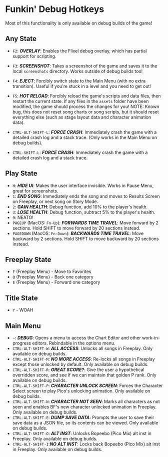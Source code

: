 # Funkin' Debug Hotkeys

Most of this functionality is only available on debug builds of the game!

## Any State
- `F2`: ***OVERLAY***: Enables the Flixel debug overlay, which has partial support for scripting.
- `F3`: ***SCREENSHOT***: Takes a screenshot of the game and saves it to the local `screenshots` directory. Works outside of debug builds too!
- `F4`: ***EJECT***: Forcibly switch state to the Main Menu (with no extra transition). Useful if you're stuck in a level and you need to get out!
- `F5`: ***HOT RELOAD***: Forcibly reload the game's scripts and data files, then restart the current state. If any files in the `assets` folder have been modified, the game should process the changes for you! NOTE: Known bug, this does not reset song charts or song scripts, but it should reset everything else (such as stage layout data and character animation data).
- `CTRL-ALT-SHIFT-L`: ***FORCE CRASH***: Immediately crash the game with a detailed crash log and a stack trace. (Only works in the Main Menu on debug builds).

- `CTRL-SHIFT-L`: ***FORCE CRASH***: Immediately crash the game with a detailed crash log and a stack trace.

## **Play State**
- `H`: ***HIDE UI***: Makes the user interface invisible. Works in Pause Menu, great for screenshots.
- `1`: ***END SONG***: Immediately ends the song and moves to Results Screen on Freeplay, or next song on Story Mode.
- `2`: ***GAIN HEALTH***: Debug function, add 10% to the player's health.
- `3`: ***LOSE HEALTH***: Debug function, subtract 5% to the player's health.
- `9`: NEATO!
- `PAGEUP` (MacOS: `Fn-Up`): ***FORWARDS TIME TRAVEL***: Move forward by 2 sections. Hold SHIFT to move forward by 20 sections instead.
- `PAGEDOWN` (MacOS: `Fn-Down`): ***BACKWARDS TIME TRAVEL***: Move backward by 2 sections. Hold SHIFT to move backward by 20 sections instead.

## **Freeplay State**
- `F` (Freeplay Menu) - Move to Favorites
- `Q` (Freeplay Menu) - Back one category
- `E` (Freeplay Menu) - Forward one category

## **Title State**
- `Y` - WOAH

## **Main Menu**
- `~`: ***DEBUG***: Opens a menu to access the Chart Editor and other work-in-progress editors. Rebindable in the options menu.
- `CTRL-ALT-SHIFT-W`: ***ALL ACCESS***: Unlocks all songs in Freeplay. Only available on debug builds.
- `CTRL-ALT-SHIFT-M`: ***NO MORE ACCESS***: Re-locks all songs in Freeplay except those unlocked by default. Only available on debug builds.
- `CTRL-ALT-SHIFT-R`: ***GREAT SCORE?***: Give the user a hypothetical overridden score, and see if we can maintain that golden P rank. Only available on debug builds.
- `CTRL-ALT-SHIFT-P`: ***CHARACTER UNLOCK SCREEN***: Forces the Character Select screen to play Pico's unlocking animation. Only available on debug builds.
- `CTRL-ALT-SHIFT-N`: ***CHARACTER NOT SEEN***: Marks all characters as not seen and enables BF's new character unlocked animation in Freeplay. Only available on debug builds.
- `CTRL-ALT-SHIFT-E`: ***DUMP SAVE DATA***: Prompts the user to save their save data as a JSON file, so its contents can be viewed. Only available on debug builds.
- `CTRL-ALT-SHIFT-O`: ***ALT INST***: Unlocks Bopeebo (Pico Mix) alt inst in Freeplay. Only available on debug builds.
- `CTRL-ALT-SHIFT-I`:***NO ALT INST***:  Locks back Bopeebo (Pico Mix) alt inst in Freeplay. Only available on debug builds.
